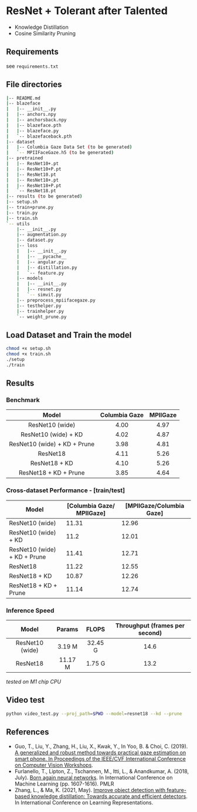 # ResNet + Tolerant after Talented
- Knowledge Distillation
- Cosine Similarity Pruning

## Requirements
see ```requirements.txt```

## File directories
```bash
|-- README.md
|-- blazeface
|   |-- __init__.py
|   |-- anchors.npy
|   |-- anchorsback.npy
|   |-- blazeface.pth
|   |-- blazeface.py
|   `-- blazefaceback.pth
|-- dataset
|   |-- Columbia Gaze Data Set (to be generated)
|   `-- MPIIFaceGaze.h5 (to be generated)
|-- pretrained
|   |-- ResNet10+.pt
|   |-- ResNet10+P.pt
|   |-- ResNet10.pt
|   |-- ResNet18+.pt
|   |-- ResNet18+P.pt
|   `-- ResNet18.pt
|-- results (to be generated)
|-- setup.sh
|-- train+prune.py
|-- train.py
|-- train.sh
`-- utils
    |-- __init__.py
    |-- augmentation.py
    |-- dataset.py
    |-- loss
    |   |-- __init__.py
    |   |-- __pycache__
    |   |-- angular.py
    |   |-- distillation.py
    |   `-- feature.py
    |-- models
    |   |-- __init__.py
    |   |-- resnet.py
    |   `-- simvit.py
    |-- preprocess_mpiifacegaze.py
    |-- testhelper.py
    |-- trainhelper.py
    `-- weight_prune.py
```

## Load Dataset and Train the model
```bash
chmod +x setup.sh
chmod +x train.sh
./setup
./train
```

## Results
### Benchmark
|            Model             |      Columbia Gaze     | MPIIGaze |
|:----------------------------:|:----------------------:|:--------:|
| ResNet10 (wide)              |          4.00          |   4.97   |
| ResNet10 (wide) + KD         |          4.02          |   4.87   |
| ResNet10 (wide) + KD + Prune |          3.98          |   4.81   |
| ResNet18                     |          4.11          |   5.26   |
| ResNet18 + KD                |          4.10          |   5.26   |
| ResNet18 + KD + Prune        |          3.85          |   4.64   |

### Cross-dataset Performance - [train/test]
| Model                        | [Columbia Gaze/ MPIIGaze] | [MPIIGaze/Columbia Gaze] |
|------------------------------|---------------------------|--------------------------|
| ResNet10 (wide)              | 11.31                     | 12.96                    |
| ResNet10 (wide) + KD         | 11.2                      | 12.01                    |
| ResNet10 (wide) + KD + Prune | 11.41                     | 12.71                    |
| ResNet18                     | 11.22                     | 12.55                    |
| ResNet18 + KD                | 10.87                     | 12.26                    |
| ResNet18 + KD + Prune        | 11.14                     | 12.74                    |

### Inference Speed
|      Model      |  Params |  FLOPS  | Throughput (frames per second) |
|:---------------:|:-------:|:-------:|:------------------------------:|
| ResNet10 (wide) |  3.19 M | 32.45 G |              14.6              |
|     ResNet18    | 11.17 M |  1.75 G |              13.2              |

*tested on M1 chip CPU*

## Video test
```bash
python video_test.py --proj_path=$PWD --model=resnet18 --kd --prune
```

## References
- Guo, T., Liu, Y., Zhang, H., Liu, X., Kwak, Y., In Yoo, B. & Choi, C. (2019). [A generalized and robust method towards practical gaze estimation on smart phone. In Proceedings of the IEEE/CVF International Conference on Computer Vision Workshops](http://openaccess.thecvf.com/content_ICCVW_2019/html/GAZE/Guo_A_Generalized_and_Robust_Method_Towards_Practical_Gaze_Estimation_on_ICCVW_2019_paper.html).
- Furlanello, T., Lipton, Z., Tschannen, M., Itti, L., & Anandkumar, A. (2018, July). [Born again neural networks](http://proceedings.mlr.press/v80/furlanello18a.html). In International Conference on Machine Learning (pp. 1607-1616). PMLR
- Zhang, L., & Ma, K. (2021, May). [Improve object detection with feature-based knowledge distillation: Towards accurate and efficient detectors](https://openreview.net/forum?id=uKhGRvM8QNH). In International Conference on Learning Representations.
